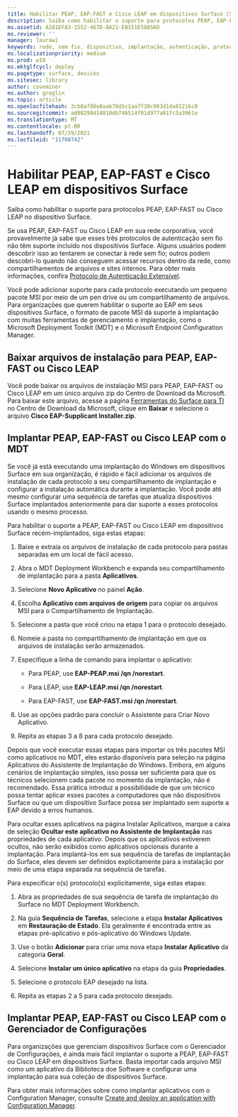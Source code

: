 ```yaml
---
title: Habilitar PEAP, EAP-FAST e Cisco LEAP em dispositivos Surface (Surface)
description: Saiba como habilitar o suporte para protocolos PEAP, EAP-FAST ou Cisco LEAP no dispositivo Surface.
ms.assetid: A281EFA3-1552-467D-8A21-EB151E58856D
ms.reviewer: ''
manager: laurawi
keywords: rede, sem fio, dispositivo, implantação, autenticação, protocolo
ms.localizationpriority: medium
ms.prod: w10
ms.mktglfcycl: deploy
ms.pagetype: surface, devices
ms.sitesec: library
author: coveminer
ms.author: greglin
ms.topic: article
ms.openlocfilehash: 3cb8af88e0aab78d5c1aa7f30c983d1da81216c0
ms.sourcegitcommit: ad08299d14810db746514f01d977a81fc5a3961e
ms.translationtype: MT
ms.contentlocale: pt-BR
ms.lasthandoff: 07/29/2021
ms.locfileid: "11708742"
---
```

# <a name="enable-peap-eap-fast-and-cisco-leap-on-surface-devices"></a>Habilitar PEAP, EAP-FAST e Cisco LEAP em dispositivos Surface

Saiba como habilitar o suporte para protocolos PEAP, EAP-FAST ou Cisco LEAP no dispositivo Surface.

Se usa PEAP, EAP-FAST ou Cisco LEAP em sua rede corporativa, você provavelmente já sabe que esses três protocolos de autenticação sem fio não têm suporte incluído nos dispositivos Surface. Alguns usuários podem descobrir isso ao tentarem se conectar à rede sem fio; outros podem descobri-lo quando não conseguem acessar recursos dentro da rede, como compartilhamentos de arquivos e sites internos. Para obter mais informações, confira [Protocolo de Autenticação Extensível](/previous-versions/windows/it-pro/windows-xp/bb457039(v=technet.10)?).

Você pode adicionar suporte para cada protocolo executando um pequeno pacote MSI por meio de um pen drive ou um compartilhamento de arquivos. Para organizações que querem habilitar o suporte ao EAP em seus dispositivos Surface, o formato de pacote MSI dá suporte à implantação com muitas ferramentas de gerenciamento e implantação, como o Microsoft Deployment Toolkit (MDT) e o Microsoft Endpoint Configuration Manager.

## <a name="download-peap-eap-fast-or-cisco-leap-installation-files"></a><a href="" id="download-peap--eap-fast--or-cisco-leap-installation-files--"></a>Baixar arquivos de instalação para PEAP, EAP-FAST ou Cisco LEAP

Você pode baixar os arquivos de instalação MSI para PEAP, EAP-FAST ou Cisco LEAP em um único arquivo zip do Centro de Download da Microsoft. Para baixar este arquivo, acesse a página [Ferramentas do Surface para TI](https://www.microsoft.com/download/details.aspx?id=46703) no Centro de Download da Microsoft, clique em **Baixar** e selecione o arquivo **Cisco EAP-Supplicant Installer.zip**.

## <a name="deploy-peap-eap-fast-or-cisco-leap-with-mdt"></a>Implantar PEAP, EAP-FAST ou Cisco LEAP com o MDT

Se você já está executando uma implantação do Windows em dispositivos Surface em sua organização, é rápido e fácil adicionar os arquivos de instalação de cada protocolo a seu compartilhamento de implantação e configurar a instalação automática durante a implantação. Você pode até mesmo configurar uma sequência de tarefas que atualiza dispositivos Surface implantados anteriormente para dar suporte a esses protocolos usando o mesmo processo.

Para habilitar o suporte a PEAP, EAP-FAST ou Cisco LEAP em dispositivos Surface recém-implantados, siga estas etapas:

1. Baixe e extraia os arquivos de instalação de cada protocolo para pastas separadas em um local de fácil acesso.

2. Abra o MDT Deployment Workbench e expanda seu compartilhamento de implantação para a pasta **Aplicativos**.

3. Selecione **Novo Aplicativo** no painel **Ação**.

4. Escolha **Aplicativo com arquivos de origem** para copiar os arquivos MSI para o Compartilhamento de Implantação.

5. Selecione a pasta que você criou na etapa 1 para o protocolo desejado.

6. Nomeie a pasta no compartilhamento de implantação em que os arquivos de instalação serão armazenados.

7. Especifique a linha de comando para implantar o aplicativo:

    - Para PEAP, use **EAP-PEAP.msi /qn /norestart**.

    - Para LEAP, use **EAP-LEAP.msi /qn /norestart**.

    - Para EAP-FAST, use **EAP-FAST.msi /qn /norestart**.

8. Use as opções padrão para concluir o Assistente para Criar Novo Aplicativo.

9. Repita as etapas 3 a 8 para cada protocolo desejado.

Depois que você executar essas etapas para importar os três pacotes MSI como aplicativos no MDT, eles estarão disponíveis para seleção na página Aplicativos do Assistente de Implantação do Windows. Embora, em alguns cenários de implantação simples, isso possa ser suficiente para que os técnicos selecionem cada pacote no momento da implantação, não é recomendado. Essa prática introduz a possibilidade de que um técnico possa tentar aplicar esses pacotes a computadores que não dispositivos Surface ou que um dispositivo Surface possa ser implantado sem suporte a EAP devido a erros humanos.

Para ocultar esses aplicativos na página Instalar Aplicativos, marque a caixa de seleção **Ocultar este aplicativo no Assistente de Implantação** nas propriedades de cada aplicativo. Depois que os aplicativos estiverem ocultos, não serão exibidos como aplicativos opcionais durante a implantação. Para implantá-los em sua sequência de tarefas de implantação do Surface, eles devem ser definidos explicitamente para a instalação por meio de uma etapa separada na sequência de tarefas.

Para especificar o(s) protocolo(s) explicitamente, siga estas etapas:

1. Abra as propriedades de sua sequência de tarefa de implantação do Surface no MDT Deployment Workbench.

2. Na guia **Sequência de Tarefas**, selecione a etapa **Instalar Aplicativos** em **Restauração de Estado**. Ela geralmente é encontrada entre as etapas pré-aplicativo e pós-aplicativo do Windows Update.

3. Use o botão **Adicionar** para criar uma nova etapa **Instalar Aplicativo** da categoria **Geral**.

4. Selecione **Instalar um único aplicativo** na etapa da guia **Propriedades**.

5. Selecione o protocolo EAP desejado na lista.

6. Repita as etapas 2 a 5 para cada protocolo desejado.

## <a name="deploy-peap-eap-fast-or-cisco-leap-with-configuration-manager"></a>Implantar PEAP, EAP-FAST ou Cisco LEAP com o Gerenciador de Configurações

Para organizações que gerenciam dispositivos Surface com o Gerenciador de Configurações, é ainda mais fácil implantar o suporte a PEAP, EAP-FAST ou Cisco LEAP em dispositivos Surface. Basta importar cada arquivo MSI como um aplicativo da Biblioteca doe Software e configurar uma implantação para sua coleção de dispositivos Surface.

Para obter mais informações sobre como implantar aplicativos com o Configuration Manager, consulte [Create and deploy an application with Configuration Manager](/mem/configmgr/apps/get-started/create-and-deploy-an-application.md).
